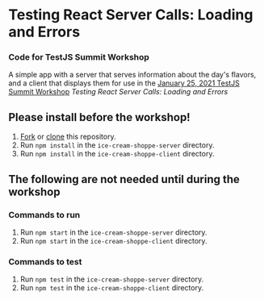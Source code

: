 # Testing React Server Calls: Loading and Errors

### Code for TestJS Summit Workshop

A simple app with a server that serves information about the day's flavors, and a client that displays them for use in the [January 25, 2021 TestJS Summit Workshop](https://www.testjssummit.com/workshops-3h) _Testing React Server Calls: Loading and Errors_

## Please install before the workshop!

1. [Fork](https://guides.github.com/activities/forking/) or [clone](https://github.com/git-guides/git-clone) this repository.
2. Run `npm install` in the `ice-cream-shoppe-server` directory.
3. Run `npm install` in the `ice-cream-shoppe-client` directory.

## The following are not needed until during the workshop
### Commands to run

1. Run `npm start` in the `ice-cream-shoppe-server` directory.
2. Run `npm start` in the `ice-cream-shoppe-client` directory.

### Commands to test

1. Run `npm test` in the `ice-cream-shoppe-server` directory.
2. Run `npm test` in the `ice-cream-shoppe-client` directory.
